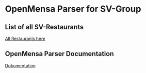 # OpenMensa Parser for SV-Group

## List of all SV-Restaurants

[All Restaurants here](http://mensa-fhnw.sv-restaurant.ch/de/menuplan/persrest-data.json)


## OpenMensa Parser Documentation

[Dokumentation](http://doc.openmensa.org/parsers/tutorial/)
